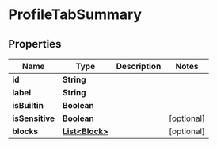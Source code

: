 

# ProfileTabSummary


## Properties

| Name | Type | Description | Notes |
|------------ | ------------- | ------------- | -------------|
|**id** | **String** |  |  |
|**label** | **String** |  |  |
|**isBuiltin** | **Boolean** |  |  |
|**isSensitive** | **Boolean** |  |  [optional] |
|**blocks** | [**List&lt;Block&gt;**](Block.md) |  |  [optional] |



